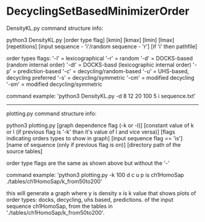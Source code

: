 # DecyclingSetBasedMinimizerOrder

DensityKL.py command structure info:

python3 DensityKL.py [order type flag] [kmin] [kmax] [lmin] [lmax] [repetitions] [input sequence - 'i'/random sequence - 'r'] [if 'i' then pathfile]

order types flags:
'-l' = lexicographical
'-r' = random
'-d' = DOCKS-based (random internal order)
'-dl' = DOCKS-basd (lexicographic internal order)
'-p' = prediction-based
'-c' = decycling/random-based
'-u' = UHS-based, decycling preferred
'-s' = decycling/symmetric
'-cm' =  modified decycling
'-sm' = modified decycling/symmetric

command example:
'python3 DensityKL.py -d 8 12 20 100 5 i sequence.txt'

-------------------------------------------------------------

plotting.py command structure info:

python3 plotting.py [graph dependence flag (-k or -l)] [constant value of k or l (if previous flag is '-k' than it's value of l and vice versa)] [flags indicating orders types to show in graph] [input sequence flag == 'is'] [name of sequence (only if previous flag is on)] [directory path of the source tables]

order type flags are the same as shown above but without the '-'

command example:
'python3 plotting.py -k 100 d c u p is ch1HomoSap ./tables/ch1HomoSap/k_from50to200'

this will generate a graph where y is density x is k value that shows plots of order types: docks, decycling, uhs based, predictions. of the input sequence ch1HomoSap, from the tables in './tables/ch1HomoSap/k_from50to200'.
